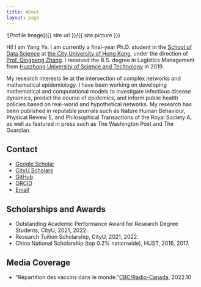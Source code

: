 ```yaml
---
title: About
layout: page
---
```

![Profile Image]({{ site.url }}/{{ site.picture }})

<p>Hi! I am <span class="emphasize">Yang Ye</span>. I am currently a final-year Ph.D. student in the <a href="https://www.sdsc.cityu.edu.hk/">School of Data Science</a> at <a href="https://www.cityu.edu.hk/">the City University of Hong Kong</a>, under the direction of <a href="http://www.cityu.edu.hk/stfprofile/zhang.htm">Prof. Qingpeng Zhang</a>. I received the B.S. degree in Logistics Management from <a href="http://english.hust.edu.cn/">Huazhong University of Science and Technology</a> in 2019.</p>

<p>My research interests lie at the intersection of complex networks and mathematical epidemiology. I have been working on developing mathematical and computational models to investigate infectious disease dynamics, predict the course of epidemics, and inform public health policies based on real-world and hypothetical networks. My research has been published in reputable journals such as Nature Human Behaviour, Physical Review E, and Philosophical Transactions of the Royal Society A, as well as featured in press such as The Washington Post and The Guardian.</p>

<h2>Contact</h2>

<ul>
	<li><a href="https://scholar.google.com/citations?hl=zh-CN&user=cSyfjVkAAAAJ">Google Scholar</a></li>
	<li><a href="https://scholars.cityu.edu.hk/en/persons/yang-ye(8b926a7c-8c3d-476c-bd9d-983a54087cdf).html">CityU Scholars</a></li>
	<li><a href="https://github.com/jianan0099">GitHub</a></li>
	<li><a href="https://orcid.org/0000-0003-0710-1341">ORCID</a></li>
	<li><a href="mailto: yang.ye@my.cityu.edu.hk">Email</a></li>
</ul>

<h2> Scholarships and Awards </h2>

<ul>
	<li>Outstanding Academic Performance Award for Research Degree Students, CityU, 2021, 2022.</li>
	<li>Research Tuition Scholarship, CityU, 2021, 2022.</li>
	<li>China National Scholarship (top 0.2% nationwide), HUST, 2016, 2017.</li>
</ul>

<h2> Media Coverage </h2>

<ul>
	<li>"Répartition des vaccins dans le monde."<a href="https://ici.radio-canada.ca/recit-numerique/4775/covax-repartition-mondiale-vaccins-injustice">CBC/Radio-Canada.</a> 2022.10</li>
</ul>
